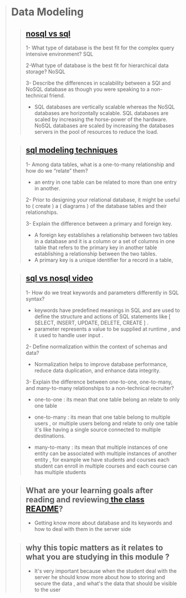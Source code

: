 > # Data Modeling 
>> ## [nosql vs sql](https://www.thegeekstuff.com/2014/01/sql-vs-nosql-db/?utm_source=tuicool)
>>
>> 1- What type of database is the best fit for the complex query intensive environment? SQL
>> 
>> 2-What type of database is the best fit for hierarchical data storage? NoSQL
>> 
>> 3- Describe the differences in scalability between a SQl and NoSQL database as though you were speaking to a non-technical friend.
>> * SQL databases are vertically scalable whereas the NoSQL databases are horizontally scalable. SQL databases are scaled by increasing the horse-power of the hardware. NoSQL databases are scaled by increasing the databases servers in the pool of resources to reduce the load.
>
>> ## [sql modeling techniques](https://www.essentialsql.com/get-ready-to-learn-sql-7-simplified-data-modeling/)
>> 
>> 1- Among data tables, what is a one-to-many relationship and how do we “relate” them?
>> 
>> *  an entry in one table can be related to more than one entry in another.
>> 
>> 2- Prior to designing your relational database, it might be useful to ( create ) a ( diagrams ) of the database tables and their relationships.
>> 
>> 3- Explain the difference between a primary and foreign key. 
>> 
>> * A foreign key establishes a relationship between two tables in a database and it is a column or a set of columns in one table that refers to the primary key in another table establishing a relationship between the two tables.
>> * A primary key is a unique identifier for a record in a table,
>
>> ##  [sql vs nosql video](https://www.youtube.com/watch?v=ZS_kXvOeQ5Y&ab_channel=Academind)
>> 1- How do we treat keywords and parameters differently in SQL syntax?
>> * keywords have predefined meanings in SQL and are used to define the structure and actions of SQL statements like [ SELECT, INSERT, UPDATE, DELETE, CREATE ] .
>> * parameter represents a value to be supplied at runtime , and it used to handle user input .
>> 
>> 2- Define normalization within the context of schemas and data?
>> 
>> * Normalization helps to improve database performance, reduce data duplication, and enhance data integrity.
>> 
>> 3- Explain the difference between one-to-one, one-to-many, and many-to-many relationships to a non-technical recruiter?
>> 
>> * one-to-one : its mean that one table belong an relate to only one table 
>> 
>> * one-to-many : its mean that one table belong to multiple users , or multiple users belong and relate to only one table it's like having a single source connected to multiple destinations.
>> 
>> * many-to-many : its mean that  multiple instances of one entity can be associated with multiple instances of another entity , for example we have students and courses each student can enroll in multiple courses and each course can has multiple students 
>
>> ## What are your learning goals after reading and reviewing[ the class README](https://codefellows.github.io/code-401-javascript-guide/curriculum/class-04/)?
>> * Getting know more about database and its keywords and how to deal with them in the server side 
> 
>> ## why this topic matters as it relates to what you are studying in this module ?
>> * It's very important because when the student deal with the server he should know more about how to storing and secure the data , and what's the data that should be visible to the user
